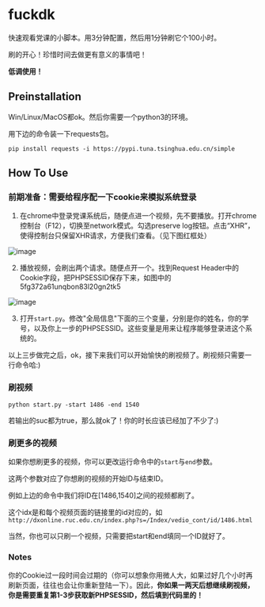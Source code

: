 # fuckdk

快速观看党课的小脚本。用3分钟配置，然后用1分钟刷它个100小时。

刷的开心！珍惜时间去做更有意义的事情吧！

**低调使用！**

## Preinstallation

Win/Linux/MacOS都ok。然后你需要一个python3的环境。

用下边的命令装一下requests包。

```pip install requests -i https://pypi.tuna.tsinghua.edu.cn/simple```


## How To Use 

### 前期准备：需要给程序配一下cookie来模拟系统登录

1. 在chrome中登录党课系统后，随便点进一个视频，先不要播放。打开chrome控制台（F12），切换至network模式。勾选preserve log按钮。点击“XHR”，使得控制台只保留XHR请求，方便我们查看。（见下图红框处）

![image](figures/p1.png)

2. 播放视频，会刷出两个请求。随便点开一个。找到Request Header中的Cookie字段，把PHPSESSID保存下来，如图中的5fg372a61unqbon83l20gn2tk5

![image](figures/p2.png)

3. 打开```start.py```。修改"全局信息"下面的三个变量，分别是你的姓名，你的学号，以及你上一步的PHPSESSID。这些变量是用来让程序能够登录进这个系统的。

以上三步做完之后，ok，接下来我们可以开始愉快的刷视频了。刷视频只需要一行命令哈:)


### 刷视频

```python start.py -start 1486 -end 1540```

若输出的suc都为true，那么就ok了！你的时长应该已经加了不少了:)

### 刷更多的视频

如果你想刷更多的视频，你可以更改运行命令中的```start```与```end```参数。

这两个参数对应了你想刷的视频的开始ID与结束ID。

例如上边的命令中我们将ID在[1486,1540]之间的视频都刷了。

这个idx是和每个视频页面的链接里的id对应的，如```http://dxonline.ruc.edu.cn/index.php?s=/Index/vedio_cont/id/1486.html```

当然，你也可以只刷一个视频，只需要把start和end填同一个ID就好了。




### Notes

你的Cookie过一段时间会过期的（你可以想象你用微人大，如果过好几个小时再刷新页面，往往也会让你重新登陆一下）。因此，**你如果一两天后想继续刷视频，你是需要重复第1-3步获取新PHPSESSID，然后填到代码里的！**
